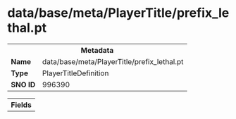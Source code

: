 <h1>data/base/meta/PlayerTitle/prefix_lethal.pt</h1><table><tr><th colspan="100%">Metadata</th></tr><tr><td><b>Name</b></td><td>data/base/meta/PlayerTitle/prefix_lethal.pt</td></tr><tr><td><b>Type</b></td><td>PlayerTitleDefinition</td></tr><tr><td><b>SNO ID</b></td><td>996390</td></tr></table>

<table><tr><th colspan="100%">Fields</th></tr></table>

